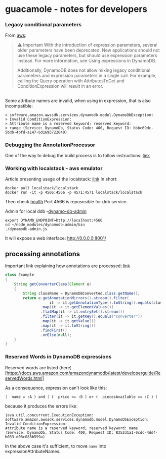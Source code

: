 # guacamole - notes for developers

### Legacy conditional parameters

From [aws](https://docs.aws.amazon.com/amazondynamodb/latest/developerguide/LegacyConditionalParameters.html):
> ⚠ Important
> With the introduction of expression parameters, several older parameters have
> been deprecated. New applications should not use these legacy parameters, but
> should use expression parameters instead. For more information, see Using
> expressions in DynamoDB.
> 
> Additionally, DynamoDB does not allow mixing legacy conditional parameters and
> expression parameters in a single call. For example, calling the Query operation
> with AttributesToGet and ConditionExpression will result in an error.
>
##
Some attribute names are invalid, when using in expression, that is also incompatible:

```shell
> software.amazon.awssdk.services.dynamodb.model.DynamoDbException: 
> Invalid ConditionExpression: 
> Attribute name is a reserved keyword; reserved keyword: 
> range (Service: DynamoDb, Status Code: 400, Request ID: bbbc69dc-5bdb-4bfd-a147-6d1695722040)
```

### Debugging the AnnotationProcessor

One of the way to debug the build process is to follow instructions:
[link](https://medium.com/@joachim.beckers/debugging-an-annotation-processor-using-intellij-idea-in-2018-cde72758b78a)

### Working with localstack - aws emulator

Article presenting usage of the localstack:
[link](https://medium.com/geekculture/localstack-full-local-aws-stack-for-development-and-tests-in-docker-dd19ba2cecc2)
In short:

```shell
docker pull localstack/localstack
docker run -it -p 4566:4566 -p 4571:4571 localstack/localstack

```

Then check [health](http://localhost:4566/health)
Port 4566 is reposnsible for ddb service.

Admin for local ddb -[dynamo-db-admin](https://morioh.com/p/3b2d1a094050)

```shell
export DYNAMO_ENDPOINT=http://localhost:4566
cd ~/node_modules/dynamodb-admin/bin
./dynamodb-admin.js
```

It will expose a web interface: http://0.0.0.0:8001/

## processing annotations

Important link explaining how annotations are processed:
[link](https://stackoverflow.com/questions/7687829/java-6-annotation-processing-getting-a-class-from-an-annotation)

```java
class Example
{
    String getConverterClass(Element e)
    {
        String className = DynamoDBConverted.class.getName();
        return e.getAnnotationMirrors().stream().filter(
                    it -> it.getAnnotationType().toString().equals(className))
                .map(it -> it.getElementValues())
                .flatMap(it -> it.entrySet().stream())
                .filter(it -> it.getKey().equals("converter"))
                .map(it -> it.getValue())
                .map(it -> it.toString())
                .findFirst()
                .orElse(null);
    }
}
```
### Reserved Words in DynamoDB expressions
Reserved words are listed (here)[https://docs.aws.amazon.com/amazondynamodb/latest/developerguide/ReservedWords.html]

As a consequence, expression can't look like this: 
```
(  name = :A ) and ( (  price <= :B ) or (  piecesAvailable >= :C ) )
```
because it produces the errors like: 
```
java.util.concurrent.ExecutionException:
software.amazon.awssdk.services.dynamodb.model.DynamoDbException:
Invalid ConditionExpression:
Attribute name is a reserved keyword; reserved keyword: name
(Service: DynamoDb, Status Code: 400, Request ID: 8352d1a1-0cdc-4dd4-b033-d03c083b599a)
```
In the above case it's sufficient, to move `name` into expressionAttributeNames. 


